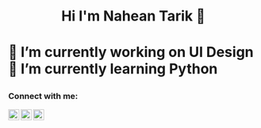 <h1 align="center">Hi I'm Nahean Tarik 👋<h1>
 
 🔭 I’m currently working on UI Design
 🌱 I’m currently learning Python
 
### Connect with me:

[<img align="left" alt="naheantarik | Twitter" width="22px" src="https://cdn.jsdelivr.net/npm/simple-icons@v3/icons/twitter.svg" />][twitter]
[<img align="left" alt="naheantarik | LinkedIn" width="22px" src="https://cdn.jsdelivr.net/npm/simple-icons@v3/icons/linkedin.svg" />][linkedin]
[<img align="left" alt="naheantarik | Instagram" width="22px" src="https://cdn.jsdelivr.net/npm/simple-icons@v3/icons/instagram.svg" />][instagram]




[instagram]: https://www.instagram.com/nahean_tarik
[linkedin]: https://www.linkedin.com/in/nahean-mahamud-6b6b04200
[twitter]: https://twitter.com/NaheanT
